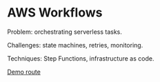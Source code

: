 # AWS Workflows

Problem: orchestrating serverless tasks.

Challenges: state machines, retries, monitoring.

Techniques: Step Functions, infrastructure as code.

[Demo route](/aws-workflows)
